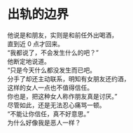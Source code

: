# 出轨的边界

他说是和朋友，实则是和前任外出喝酒，
\
直到近 0 点才回来。
\
“我都说了，不会发生什么的吧？”
\
他断定地说道。
\
“只是今天什么都没发生而已吧。
\
分手了却还主动联系，明知有女朋友还约酒，
\
这样的女人一点也不值得信任。
\
你也是，把这种女人称作朋友真是讨厌。”
\
尽管如此，还是无法忍心痛骂一顿。
\
“不能让你信任，真不好意思。”
\
为什么好像我是恶人一样？







